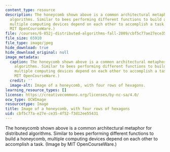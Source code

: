 ```yaml
---
content_type: resource
description: The honeycomb shown above is a common architectural metaphor for distributed
  algorithms. Similar to bees performing different functions to build a honeycomb,
  multiple computing devices depend on each other to accomplish a task. (Image by
  MIT OpenCourseWare.)
file: /courses/6-852j-distributed-algorithms-fall-2009/cbf5c77ae27ece354f52f3d12ee55431_6-852jf09.jpg
file_size: 65910
file_type: image/jpeg
hide_download: true
hide_download_original: null
image_metadata:
  caption: The honeycomb shown above is a common architectural metaphor for distributed
    algorithms. Similar to bees performing different functions to build a honeycomb,
    multiple computing devices depend on each other to accomplish a task. (Image by
    MIT OpenCourseWare.)
  credit: ''
  image-alt: Image of a honeycomb, with four rows of hexagons.
learning_resource_types: []
license: https://creativecommons.org/licenses/by-nc-sa/4.0/
ocw_type: OCWImage
resourcetype: Image
title: Image of a honeycomb, with four rows of hexagons
uid: cbf5c77a-e27e-ce35-4f52-f3d12ee55431
---
```

The honeycomb shown above is a common architectural metaphor for distributed algorithms. Similar to bees performing different functions to build a honeycomb, multiple computing devices depend on each other to accomplish a task. (Image by MIT OpenCourseWare.)